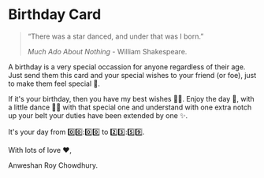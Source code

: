 # Birthday Card

> &ldquo;There was a star danced, and under that was I born.&rdquo;
> 
> _Much Ado About Nothing_ - William Shakespeare.

A birthday is a very special occassion for anyone regardless of their age. Just send them this card and your special wishes to your friend (or foe), just to make them feel special 🚀.

If it's your birthday, then you have my best wishes 🙏🏻. Enjoy the day 🎉, with a little dance 💃🏻 with that special one and understand with one extra notch up your belt your duties have been extended by one ✨. 

It's your day from 0️⃣0️⃣:0️⃣0️⃣ to 2️⃣3️⃣:5️⃣9️⃣.

With lots of love :heart:,

Anweshan Roy Chowdhury.